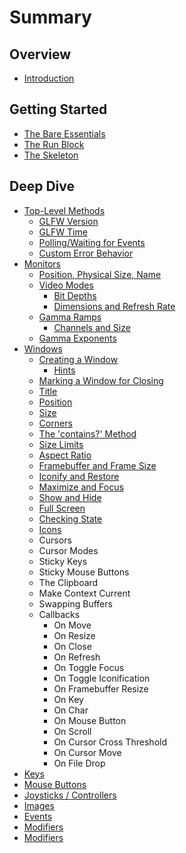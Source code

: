 # Summary

## Overview

* [Introduction](README.md)

## Getting Started

* [The Bare Essentials](creating-a-crystglfw-project.md)
* [The Run Block](the-run-block.md)
* [The Skeleton](methods.md)

## Deep Dive

* [Top-Level Methods](deep-dive/top-level-methods.md)
  * [GLFW Version](deep-dive/top-level-methods/getting.md)
  * [GLFW Time](deep-dive/top-level-methods/glfw-time.md)
  * [Polling/Waiting for Events](deep-dive/top-level-methods/pollingwaiting-for-events.md)
  * [Custom Error Behavior](deep-dive/top-level-methods/custom-error-callback.md)
* [Monitors](deep-dive/monitor.md)
  * [Position, Physical Size, Name](deep-dive/monitor/retrieving-monitor-attributes.md)
  * [Video Modes](deep-dive/monitor/video-modes.md)
    * [Bit Depths](deep-dive/monitor/video-modes/bit-depths.md)
    * [Dimensions and Refresh Rate](deep-dive/monitor/video-modes/dimensions-and-refresh-rate.md)
  * [Gamma Ramps](deep-dive/monitor/gamma-ramps.md)
    * [Channels and Size](deep-dive/monitor/gamma-ramps/channels-and-size.md)
  * [Gamma Exponents](deep-dive/monitor/gamma-exponents.md)
* [Windows](deep-dive/window.md)
  * [Creating a Window](deep-dive/window/creating-a-window.md)
    * [Hints](deep-dive/window/creating-a-window/window-hints.md)
  * [Marking a Window for Closing](deep-dive/window/marking-a-window-for-closing.md)
  * [Title](deep-dive/window/retrieving-and-setting-a-title.md)
  * [Position](deep-dive/window/position.md)
  * [Size](deep-dive/window/size.md)
  * [Corners](deep-dive/window/corners.md)
  * [The 'contains?' Method](deep-dive/window/contains.md)
  * [Size Limits](deep-dive/window/size-limits.md)
  * [Aspect Ratio](deep-dive/window/aspect-ratio.md)
  * [Framebuffer and Frame Size](deep-dive/window/framebuffer-and-frame-size.md)
  * [Iconify and Restore](deep-dive/window/iconify-and-restore.md)
  * [Maximize and Focus](deep-dive/window/maximize-and-focus.md)
  * [Show and Hide](deep-dive/window/show-and-hide.md)
  * [Full Screen](deep-dive/window/full-screen.md)
  * [Checking State](deep-dive/window/checking-state.md)
  * [Icons](deep-dive/window/icons.md)
  * Cursors
  * Cursor Modes
  * Sticky Keys
  * Sticky Mouse Buttons
  * The Clipboard
  * Make Context Current
  * Swapping Buffers
  * Callbacks
    * On Move
    * On Resize
    * On Close
    * On Refresh
    * On Toggle Focus
    * On Toggle Iconification
    * On Framebuffer Resize
    * On Key
    * On Char
    * On Mouse Button
    * On Scroll
    * On Cursor Cross Threshold
    * On Cursor Move
    * On File Drop
* [Keys](deep-dive/keys.md)
* [Mouse Buttons](deep-dive/mouse-buttons.md)
* [Joysticks / Controllers](deep-dive/joysticks.md)
* [Images](deep-dive/images.md)
* [Events](deep-dive/events.md)
* [Modifiers](deep-dive/modifiers.md)
* [Modifiers](deep-dive/modifiers.md)

